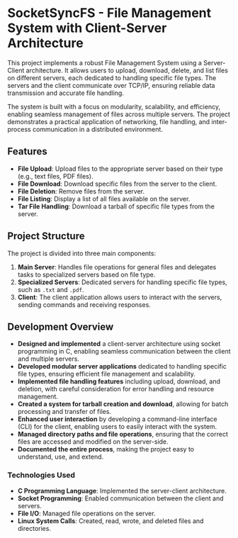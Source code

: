 # SocketSyncFS - File Management System with Client-Server Architecture

This project implements a robust File Management System using a Server-Client architecture. It allows users to upload, download, delete, and list files on different servers, each dedicated to handling specific file types. The servers and the client communicate over TCP/IP, ensuring reliable data transmission and accurate file handling.

The system is built with a focus on modularity, scalability, and efficiency, enabling seamless management of files across multiple servers. The project demonstrates a practical application of networking, file handling, and inter-process communication in a distributed environment.

## Features

- **File Upload**: Upload files to the appropriate server based on their type (e.g., text files, PDF files).
- **File Download**: Download specific files from the server to the client.
- **File Deletion**: Remove files from the server.
- **File Listing**: Display a list of all files available on the server.
- **Tar File Handling**: Download a tarball of specific file types from the server.

## Project Structure

The project is divided into three main components:

1. **Main Server**: Handles file operations for general files and delegates tasks to specialized servers based on file type.
2. **Specialized Servers**: Dedicated servers for handling specific file types, such as `.txt` and `.pdf`.
3. **Client**: The client application allows users to interact with the servers, sending commands and receiving responses.

## Development Overview
- **Designed and implemented** a client-server architecture using socket programming in C, enabling seamless communication between the client and multiple servers.
- **Developed modular server applications** dedicated to handling specific file types, ensuring efficient file management and scalability.
- **Implemented file handling features** including upload, download, and deletion, with careful consideration for error handling and resource management.
- **Created a system for tarball creation and download**, allowing for batch processing and transfer of files.
- **Enhanced user interaction** by developing a command-line interface (CLI) for the client, enabling users to easily interact with the system.
- **Managed directory paths and file operations**, ensuring that the correct files are accessed and modified on the server-side.
- **Documented the entire process**, making the project easy to understand, use, and extend.

### Technologies Used

- **C Programming Language**: Implemented the server-client architecture.
- **Socket Programming**: Enabled communication between the client and servers.
- **File I/O**: Managed file operations on the server.
- **Linux System Calls**: Created, read, wrote, and deleted files and directories.

